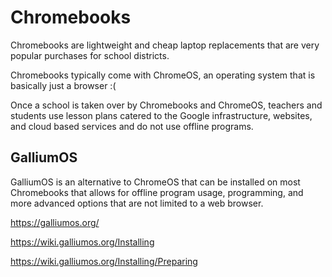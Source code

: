 # Chromebooks

Chromebooks are lightweight and cheap laptop replacements that are very popular
purchases for school districts.

Chromebooks typically come with ChromeOS, an operating system that is basically
just a browser :(

Once a school is taken over by Chromebooks and ChromeOS, teachers and students
use lesson plans catered to the Google infrastructure, websites, and cloud based
services and do not use offline programs.

## GalliumOS

GalliumOS is an alternative to ChromeOS that can be installed on most
Chromebooks that allows for offline program usage, programming, and more
advanced options that are not limited to a web browser.

https://galliumos.org/

https://wiki.galliumos.org/Installing

https://wiki.galliumos.org/Installing/Preparing
